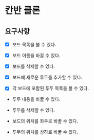 # 칸반 클론

## 요구사항

- [x] 보드 목록을 볼 수 있다.
- [x] 보드 이름을 바꿀 수 있다.
- [x] 보드를 삭제할 수 있다.

- [x] 보드에 새로운 투두를 추가할 수 있다.
- [x] 각 보드에 포함된 투두 목록을 볼 수 있다.
- 투두 내용을 바꿀 수 있다.
- 투두를 삭제할 수 있다.

- 보드의 위치를 좌우로 바꿀 수 있다.
- 투두의 위치를 상하로 바꿀 수 있다.
